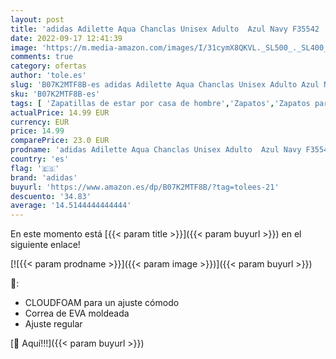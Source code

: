 ```yaml
---
layout: post
title: 'adidas Adilette Aqua Chanclas Unisex Adulto  Azul Navy F35542  44.5 EU'
date: 2022-09-17 12:41:39
image: 'https://m.media-amazon.com/images/I/31cymX8QKVL._SL500_._SL400_.jpg'
comments: true
category: ofertas
author: 'tole.es'
slug: 'B07K2MTF8B-es adidas Adilette Aqua Chanclas Unisex Adulto Azul Navy...'
sku: 'B07K2MTF8B-es'
tags: [ 'Zapatillas de estar por casa de hombre','Zapatos','Zapatos para hombre','Zapatos y complementos','Zuecos y mules para hombre','adidas','chanclas','🇪🇸', ]
actualPrice: 14.99 EUR
currency: EUR
price: 14.99
comparePrice: 23.0 EUR
prodname: 'adidas Adilette Aqua Chanclas Unisex Adulto  Azul Navy F35542  44.5 EU'
country: 'es'
flag: '🇪🇸'
brand: 'adidas'
buyurl: 'https://www.amazon.es/dp/B07K2MTF8B/?tag=tolees-21'
descuento: '34.83'
average: '14.5144444444444'
---
```


En este momento está [{{< param title >}}]({{< param buyurl >}}) en el siguiente enlace!

[![{{< param prodname >}}]({{< param image >}})]({{< param buyurl >}})

🔎:

- CLOUDFOAM para un ajuste cómodo
- Correa de EVA moldeada
- Ajuste regular

[🛒 Aquí!!!]({{< param buyurl >}})
